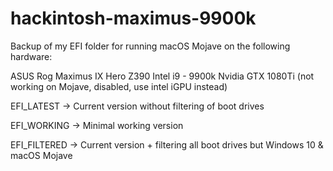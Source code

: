 # hackintosh-maximus-9900k


Backup of my EFI folder for running macOS Mojave on the following hardware:


ASUS Rog Maximus IX Hero Z390
Intel i9 - 9900k
Nvidia GTX 1080Ti (not working on Mojave, disabled, use intel iGPU instead)

EFI_LATEST -> Current version without filtering of boot drives

EFI_WORKING -> Minimal working version

EFI_FILTERED -> Current version + filtering all boot drives but Windows 10 & macOS Mojave
